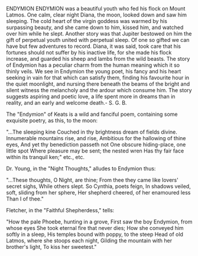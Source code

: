 ENDYMION
  ENDYMION was a beautiful youth who fed his flock on Mount Latmos.
  One calm, clear night Diana, the moon, looked down and saw him
  sleeping. The cold heart of the virgin goddess was warmed by his
  surpassing beauty, and she came down to him, kissed him, and watched
  over him while he slept.
  Another story was that Jupiter bestowed on him the gift of perpetual
  youth united with perpetual sleep. Of one so gifted we can have but
  few adventures to record. Diana, it was said, took care that his
  fortunes should not suffer by his inactive life, for she made his
  flock increase, and guarded his sheep and lambs from the wild beasts.
  The story of Endymion has a peculiar charm from the human meaning
  which it so thinly veils. We see in Endymion the young poet, his fancy
  and his heart seeking in vain for that which can satisfy them, finding
  his favourite hour in the quiet moonlight, and nursing there beneath
  the beams of the bright and silent witness the melancholy and the
  ardour which consume him. The story suggests aspiring and poetic love,
  a life spent more in dreams than in reality, and an early and
  welcome death.- S. G. B.

  The "Endymion" of Keats is a wild and fanciful poem, containing some
  exquisite poetry, as this, to the moon:

  "...The sleeping kine
  Couched in thy brightness dream of fields divine.
  Innumerable mountains rise, and rise,
  Ambitious for the hallowing of thine eyes,
  And yet thy benediction passeth not
  One obscure hiding-place, one little spot
  Where pleasure may be sent; the nested wren
  Has thy fair face within its tranquil ken;" etc., etc.

  Dr. Young, in the "Night Thoughts," alludes to Endymion thus:

  "...These thoughts, O Night, are thine;
  From thee they came like lovers' secret sighs,
  While others slept. So Cynthia, poets feign,
  In shadows veiled, soft, sliding from her sphere,
  Her shepherd cheered, of her enamoured less
  Than I of thee."

  Fletcher, in the "Faithful Shepherdess," tells:

  "How the pale Phoebe, hunting in a grove,
  First saw the boy Endymion, from whose eyes
  She took eternal fire that never dies;
  How she conveyed him softly in a sleep,
  His temples bound with poppy, to the steep
  Head of old Latmos, where she stoops each night,
  Gilding the mountain with her brother's light,
  To kiss her sweetest."